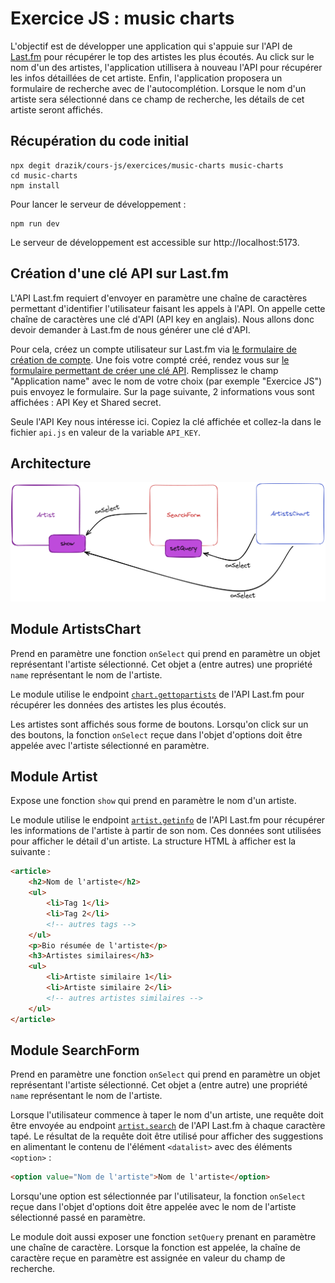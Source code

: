 # Exercice JS : music charts

L'objectif est de développer une application qui s'appuie sur l'API de [Last.fm](https://www.last.fm/api) pour récupérer le top des artistes les plus écoutés. Au click sur le nom d'un des artistes, l'application utillisera à nouveau l'API pour récupérer les infos détaillées de cet artiste. Enfin, l'application proposera un formulaire de recherche avec de l'autocomplétion. Lorsque le nom d'un artiste sera sélectionné dans ce champ de recherche, les détails de cet artiste seront affichés.

## Récupération du code initial

```console
npx degit drazik/cours-js/exercices/music-charts music-charts
cd music-charts
npm install
```

Pour lancer le serveur de développement :

```console
npm run dev
```

Le serveur de développement est accessible sur http://localhost:5173.

## Création d'une clé API sur Last.fm

L'API Last.fm requiert d'envoyer en paramètre une chaîne de caractères permettant d'identifier l'utilisateur faisant les appels à l'API. On appelle cette chaîne de caractères une clé d'API (API key en anglais). Nous allons donc devoir demander à Last.fm de nous générer une clé d'API.

Pour cela, créez un compte utilisateur sur Last.fm via [le formulaire de création de compte](https://www.last.fm/join?next=/api/account/create). Une fois votre compté créé, rendez vous sur [le formulaire permettant de créer une clé API](https://www.last.fm/api/account/create). Remplissez le champ "Application name" avec le nom de votre choix (par exemple "Exercice JS") puis envoyez le formulaire. Sur la page suivante, 2 informations vous sont affichées : API Key et Shared secret.

Seule l'API Key nous intéresse ici. Copiez la clé affichée et collez-la dans le fichier `api.js` en valeur de la variable `API_KEY`.

## Architecture

![Architecture de l'application](./architecture.png)

## Module ArtistsChart

Prend en paramètre une fonction `onSelect` qui prend en paramètre un objet représentant l'artiste sélectionné. Cet objet a (entre autres) une propriété `name` représentant le nom de l'artiste.

Le module utilise le endpoint [`chart.gettopartists`](https://www.last.fm/api/show/chart.getTopArtists) de l'API Last.fm pour récupérer les données des artistes les plus écoutés.

Les artistes sont affichés sous forme de boutons. Lorsqu'on click sur un des boutons, la fonction `onSelect` reçue dans l'objet d'options doit être appelée avec l'artiste sélectionné en paramètre.

## Module Artist

Expose une fonction `show` qui prend en paramètre le nom d'un artiste.

Le module utilise le endpoint [`artist.getinfo`](https://www.last.fm/api/show/artist.getInfo) de l'API Last.fm pour récupérer les informations de l'artiste à partir de son nom. Ces données sont utilisées pour afficher le détail d'un artiste. La structure HTML à afficher est la suivante :

```html
<article>
	<h2>Nom de l'artiste</h2>
	<ul>
		<li>Tag 1</li>
		<li>Tag 2</li>
		<!-- autres tags -->
	</ul>
	<p>Bio résumée de l'artiste</p>
	<h3>Artistes similaires</h3>
	<ul>
		<li>Artiste similaire 1</li>
		<li>Artiste similaire 2</li>
		<!-- autres artistes similaires -->
	</ul>
</article>
```

## Module SearchForm

Prend en paramètre une fonction `onSelect` qui prend en paramètre un objet représentant l'artiste sélectionné. Cet objet a (entre autre) une propriété `name` représentant le nom de l'artiste.

Lorsque l'utilisateur commence à taper le nom d'un artiste, une requête doit être envoyée au endpoint [`artist.search`](https://www.last.fm/api/show/artist.search) de l'API Last.fm à chaque caractère tapé. Le résultat de la requête doit être utilisé pour afficher des suggestions en alimentant le contenu de l'élément `<datalist>` avec des éléments `<option>` :

```html
<option value="Nom de l'artiste">Nom de l'artiste</option>
```

Lorsqu'une option est sélectionnée par l'utilisateur, la fonction `onSelect` reçue dans l'objet d'options doit être appelée avec le nom de l'artiste sélectionné passé en paramètre.

Le module doit aussi exposer une fonction `setQuery` prenant en paramètre une chaîne de caractère. Lorsque la fonction est appelée, la chaîne de caractère reçue en paramètre est assignée en valeur du champ de recherche.
